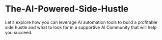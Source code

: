 # The-AI-Powered-Side-Hustle
Let’s explore how you can leverage AI automation tools to build a profitable side hustle and what to look for in a supportive AI Community that will help you succeed.
